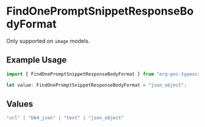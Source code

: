# FindOnePromptSnippetResponseBodyFormat

Only supported on `image` models.

## Example Usage

```typescript
import { FindOnePromptSnippetResponseBodyFormat } from "orq-poc-typescript-multi-env-version/models/operations";

let value: FindOnePromptSnippetResponseBodyFormat = "json_object";
```

## Values

```typescript
"url" | "b64_json" | "text" | "json_object"
```